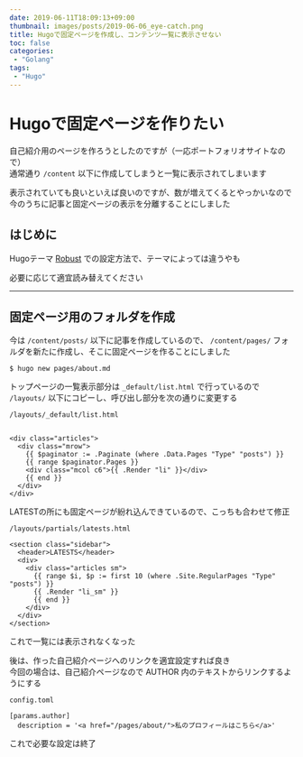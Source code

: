 ```yaml
---
date: 2019-06-11T18:09:13+09:00
thumbnail: images/posts/2019-06-06_eye-catch.png
title: Hugoで固定ページを作成し、コンテンツ一覧に表示させない
toc: false
categories:
 - "Golang"
tags:
 - "Hugo"
---
```


# Hugoで固定ページを作りたい
自己紹介用のページを作ろうとしたのですが（一応ポートフォリオサイトなので）  
通常通り <code>/content</code> 以下に作成してしまうと一覧に表示されてしまいます

表示されていても良いといえば良いのですが、数が増えてくるとやっかいなので  
今のうちに記事と固定ページの表示を分離することにしました

## はじめに
Hugoテーマ [Robust](https://github.com/dim0627/hugo_theme_robust) での設定方法で、テーマによっては違うやも

必要に応じて適宜読み替えてください

* * *
## 固定ページ用のフォルダを作成

今は <code>/content/posts/</code> 以下に記事を作成しているので、
<code>/content/pages/</code> フォルダを新たに作成し、そこに固定ページを作ることにしました

```
$ hugo new pages/about.md
```

トップページの一覧表示部分は <code>_default/list.html</code> で行っているので <code>/layouts/</code> 以下にコピーし、呼び出し部分を次の通りに変更する

```
/layouts/_default/list.html


<div class="articles">
  <div class="mrow">
    {{ $paginator := .Paginate (where .Data.Pages "Type" "posts") }}
    {{ range $paginator.Pages }}
    <div class="mcol c6">{{ .Render "li" }}</div>
    {{ end }}
  </div>
</div>
```

LATESTの所にも固定ページが紛れ込んできているので、こっちも合わせて修正

```
/layouts/partials/latests.html

<section class="sidebar">
  <header>LATESTS</header>
  <div>
    <div class="articles sm">
      {{ range $i, $p := first 10 (where .Site.RegularPages "Type" "posts") }}
      {{ .Render "li_sm" }}
      {{ end }}
    </div>
  </div>
</section>
```

これで一覧には表示されなくなった

後は、作った自己紹介ページへのリンクを適宜設定すれば良き  
今回の場合は、自己紹介ページなので AUTHOR 内のテキストからリンクするようにする

```
config.toml

[params.author]
  description = '<a href="/pages/about/">私のプロフィールはこちら</a>'
```

これで必要な設定は終了

